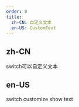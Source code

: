 ```yaml
---
order: 0
title:
  zh-CN: 自定义文本
  en-US: CustomText
---
```


## zh-CN

switch可以自定义文本

## en-US

switch customize show text
